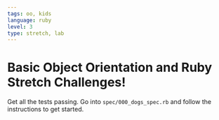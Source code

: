 ```yaml
---
tags: oo, kids
language: ruby
level: 3
type: stretch, lab
---
```


# Basic Object Orientation and Ruby Stretch Challenges!

Get all the tests passing. Go into `spec/000_dogs_spec.rb` and follow the instructions to get started. 
